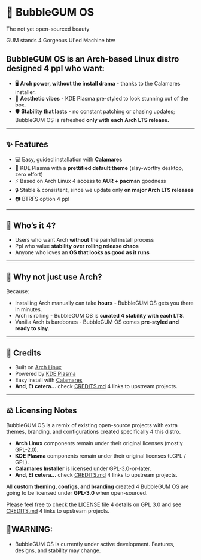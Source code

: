 # 🍬 BubbleGUM OS
The not yet open-sourced beauty 

GUM stands 4 Gorgeous UI'ed Machine btw

## **BubbleGUM OS** is an **Arch-based Linux distro** designed 4 ppl who want:  
- 🖥️ **Arch power, without the install drama** - thanks to the Calamares installer.  
- 🎨 **Aesthetic vibes** - KDE Plasma pre-styled to look stunning out of the box.  
- 🛡️ **Stability that lasts** - no constant patching or chasing updates; BubbleGUM OS is refreshed **only with each Arch LTS release.**  

---

## ✨ Features  
- 💻 Easy, guided installation with **Calamares**  
- 🎨 KDE Plasma with a **prettified default theme** (slay-worthy desktop, zero effort)  
- ⚡ Based on Arch Linux 4 access to **AUR + pacman** goodness  
- 🔒 Stable & consistent, since we update only **on major Arch LTS releases** 
- 📷 BTRFS option 4 ppl

---

## 👑 Who’s it 4?  
- Users who want Arch **without** the painful install process  
- Ppl who value **stability over rolling release chaos**  
- Anyone who loves an **OS that looks as good as it runs**  

---

## 💅 Why not just use Arch?  
Because:  
- Installing Arch manually can take **hours** - BubbleGUM OS gets you there in minutes.  
- Arch is rolling - BubbleGUM OS is **curated 4 stability with each LTS**.  
- Vanilla Arch is barebones - BubbleGUM OS comes **pre-styled and ready to slay**.  

---

## 📜 Credits  
- Built on [Arch Linux](https://archlinux.org/)  
- Powered by [KDE Plasma](https://kde.org/plasma-desktop/)  
- Easy install with [Calamares](https://calamares.io/)  
- **And, Et cetera...** check [CREDITS.md](./CREDITS.md) 4 links to upstream projects.

---

## ⚖️ Licensing Notes  
BubbleGUM OS is a remix of existing open-source projects with extra themes, branding, and configurations created specifically 4 this distro.  

- **Arch Linux** components remain under their original licenses (mostly GPL-2.0).  
- **KDE Plasma** components remain under their original licenses (LGPL / GPL).  
- **Calamares Installer** is licensed under GPL-3.0-or-later.  
- **And, Et cetera...** check [CREDITS.md](./CREDITS.md) 4 links to upstream projects.

All **custom theming, configs, and branding** created 4 BubbleGUM OS are going to be licensed under **GPL-3.0** when open-sourced.  

Please feel free to check the [LICENSE](./LICENSE) file 4 details on GPL 3.0 and see [CREDITS.md](./CREDITS.md) 4 links to upstream projects.  

## **🚧WARNING:**
- BubbleGUM OS is currently under active development. Features, designs, and stability may change.
